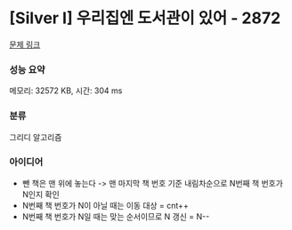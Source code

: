 # [Silver I] 우리집엔 도서관이 있어 - 2872 

[문제 링크](https://www.acmicpc.net/problem/2872) 

### 성능 요약

메모리: 32572 KB, 시간: 304 ms

### 분류

그리디 알고리즘

### 아이디어

- 뺀 책은 맨 위에 놓는다 -> 맨 마지막 책 번호 기준 내림차순으로 N번째 책 번호가 N인지 확인
- N번째 책 번호가 N이 아닐 때는 이동 대상 = cnt++
- N번째 책 번호가 N일 때는 맞는 순서이므로 N 갱신 = N--
